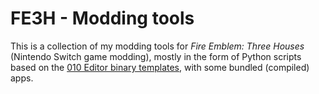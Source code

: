 # FE3H - Modding tools

This is a collection of my modding tools for *Fire Emblem: Three Houses* (Nintendo Switch game modding), mostly in the form of Python scripts based on the [010 Editor binary templates](https://github.com/three-houses-research-team/010-binary-templates), with some bundled (compiled) apps.
